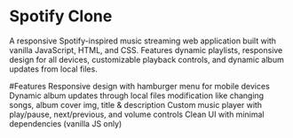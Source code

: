 # Spotify Clone 
 A responsive Spotify-inspired music streaming web application built with vanilla JavaScript, HTML, and CSS. Features dynamic playlists, responsive design for all devices, customizable playback controls, and dynamic album updates from local files.
 
#Features 
Responsive design with hamburger menu for mobile devices
Dynamic album updates through local files modification like changing songs, album cover img, title & description
Custom music player with play/pause, next/previous, and volume controls
Clean UI with minimal dependencies (vanilla JS only)
